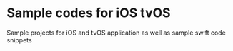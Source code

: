 # Sample codes for iOS tvOS

Sample projects for iOS and tvOS application as well as sample swift code snippets
